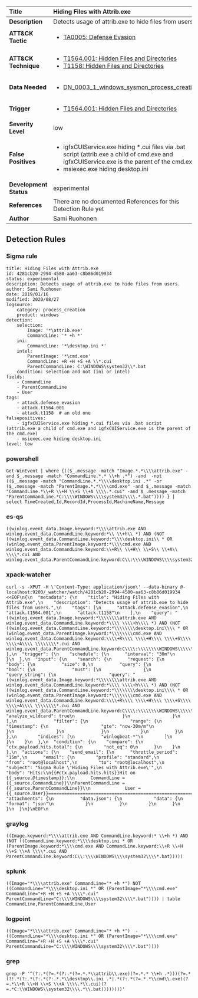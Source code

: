 | Title                    | Hiding Files with Attrib.exe       |
|:-------------------------|:------------------|
| **Description**          | Detects usage of attrib.exe to hide files from users. |
| **ATT&amp;CK Tactic**    |  <ul><li>[TA0005: Defense Evasion](https://attack.mitre.org/tactics/TA0005)</li></ul>  |
| **ATT&amp;CK Technique** | <ul><li>[T1564.001: Hidden Files and Directories](https://attack.mitre.org/techniques/T1564.001)</li><li>[T1158: Hidden Files and Directories](https://attack.mitre.org/techniques/T1158)</li></ul>  |
| **Data Needed**          | <ul><li>[DN_0003_1_windows_sysmon_process_creation](../Data_Needed/DN_0003_1_windows_sysmon_process_creation.md)</li></ul>  |
| **Trigger**              | <ul><li>[T1564.001: Hidden Files and Directories](../Triggers/T1564.001.md)</li></ul>  |
| **Severity Level**       | low |
| **False Positives**      | <ul><li>igfxCUIService.exe hiding *.cui files via .bat script (attrib.exe a child of cmd.exe and igfxCUIService.exe is the parent of the cmd.exe)</li><li>msiexec.exe hiding desktop.ini</li></ul>  |
| **Development Status**   | experimental |
| **References**           |  There are no documented References for this Detection Rule yet  |
| **Author**               | Sami Ruohonen |


## Detection Rules

### Sigma rule

```
title: Hiding Files with Attrib.exe
id: 4281cb20-2994-4580-aa63-c8b86d019934
status: experimental
description: Detects usage of attrib.exe to hide files from users.
author: Sami Ruohonen
date: 2019/01/16
modified: 2020/08/27
logsource:
    category: process_creation
    product: windows
detection:
    selection:
        Image: '*\attrib.exe'
        CommandLine: '* +h *'
    ini:
        CommandLine: '*\desktop.ini *'
    intel:
        ParentImage: '*\cmd.exe'
        CommandLine: +R +H +S +A \\*.cui
        ParentCommandLine: C:\WINDOWS\system32\\*.bat
    condition: selection and not (ini or intel)
fields:
    - CommandLine
    - ParentCommandLine
    - User
tags:
    - attack.defense_evasion
    - attack.t1564.001
    - attack.t1158  # an old one
falsepositives:
    - igfxCUIService.exe hiding *.cui files via .bat script (attrib.exe a child of cmd.exe and igfxCUIService.exe is the parent of the cmd.exe)
    - msiexec.exe hiding desktop.ini
level: low

```





### powershell
    
```
Get-WinEvent | where {(($_.message -match "Image.*.*\\\\attrib.exe" -and $_.message -match "CommandLine.*.* \\+h .*") -and  -not (($_.message -match "CommandLine.*.*\\\\desktop.ini .*" -or ($_.message -match "ParentImage.*.*\\\\cmd.exe" -and $_.message -match "CommandLine.*\\+R \\+H \\+S \\+A \\\\.*.cui" -and $_.message -match "ParentCommandLine.*C:\\\\WINDOWS\\\\system32\\\\.*.bat")))) } | select TimeCreated,Id,RecordId,ProcessId,MachineName,Message
```


### es-qs
    
```
((winlog.event_data.Image.keyword:*\\\\attrib.exe AND winlog.event_data.CommandLine.keyword:*\\ \\+h\\ *) AND (NOT ((winlog.event_data.CommandLine.keyword:*\\\\desktop.ini\\ * OR (winlog.event_data.ParentImage.keyword:*\\\\cmd.exe AND winlog.event_data.CommandLine.keyword:\\+R\\ \\+H\\ \\+S\\ \\+A\\ \\\\*.cui AND winlog.event_data.ParentCommandLine.keyword:C\\:\\\\WINDOWS\\\\system32\\\\*.bat)))))
```


### xpack-watcher
    
```
curl -s -XPUT -H \'Content-Type: application/json\' --data-binary @- localhost:9200/_watcher/watch/4281cb20-2994-4580-aa63-c8b86d019934 <<EOF\n{\n  "metadata": {\n    "title": "Hiding Files with Attrib.exe",\n    "description": "Detects usage of attrib.exe to hide files from users.",\n    "tags": [\n      "attack.defense_evasion",\n      "attack.t1564.001",\n      "attack.t1158"\n    ],\n    "query": "((winlog.event_data.Image.keyword:*\\\\\\\\attrib.exe AND winlog.event_data.CommandLine.keyword:*\\\\ \\\\+h\\\\ *) AND (NOT ((winlog.event_data.CommandLine.keyword:*\\\\\\\\desktop.ini\\\\ * OR (winlog.event_data.ParentImage.keyword:*\\\\\\\\cmd.exe AND winlog.event_data.CommandLine.keyword:\\\\+R\\\\ \\\\+H\\\\ \\\\+S\\\\ \\\\+A\\\\ \\\\\\\\*.cui AND winlog.event_data.ParentCommandLine.keyword:C\\\\:\\\\\\\\WINDOWS\\\\\\\\system32\\\\\\\\*.bat)))))"\n  },\n  "trigger": {\n    "schedule": {\n      "interval": "30m"\n    }\n  },\n  "input": {\n    "search": {\n      "request": {\n        "body": {\n          "size": 0,\n          "query": {\n            "bool": {\n              "must": [\n                {\n                  "query_string": {\n                    "query": "((winlog.event_data.Image.keyword:*\\\\\\\\attrib.exe AND winlog.event_data.CommandLine.keyword:*\\\\ \\\\+h\\\\ *) AND (NOT ((winlog.event_data.CommandLine.keyword:*\\\\\\\\desktop.ini\\\\ * OR (winlog.event_data.ParentImage.keyword:*\\\\\\\\cmd.exe AND winlog.event_data.CommandLine.keyword:\\\\+R\\\\ \\\\+H\\\\ \\\\+S\\\\ \\\\+A\\\\ \\\\\\\\*.cui AND winlog.event_data.ParentCommandLine.keyword:C\\\\:\\\\\\\\WINDOWS\\\\\\\\system32\\\\\\\\*.bat)))))",\n                    "analyze_wildcard": true\n                  }\n                }\n              ],\n              "filter": {\n                "range": {\n                  "timestamp": {\n                    "gte": "now-30m/m"\n                  }\n                }\n              }\n            }\n          }\n        },\n        "indices": [\n          "winlogbeat-*"\n        ]\n      }\n    }\n  },\n  "condition": {\n    "compare": {\n      "ctx.payload.hits.total": {\n        "not_eq": 0\n      }\n    }\n  },\n  "actions": {\n    "send_email": {\n      "throttle_period": "15m",\n      "email": {\n        "profile": "standard",\n        "from": "root@localhost",\n        "to": "root@localhost",\n        "subject": "Sigma Rule \'Hiding Files with Attrib.exe\'",\n        "body": "Hits:\\n{{#ctx.payload.hits.hits}}Hit on {{_source.@timestamp}}:\\n      CommandLine = {{_source.CommandLine}}\\nParentCommandLine = {{_source.ParentCommandLine}}\\n             User = {{_source.User}}================================================================================\\n{{/ctx.payload.hits.hits}}",\n        "attachments": {\n          "data.json": {\n            "data": {\n              "format": "json"\n            }\n          }\n        }\n      }\n    }\n  }\n}\nEOF\n
```


### graylog
    
```
((Image.keyword:*\\\\attrib.exe AND CommandLine.keyword:* \\+h *) AND (NOT ((CommandLine.keyword:*\\\\desktop.ini * OR (ParentImage.keyword:*\\\\cmd.exe AND CommandLine.keyword:\\+R \\+H \\+S \\+A \\\\*.cui AND ParentCommandLine.keyword:C\\:\\\\WINDOWS\\\\system32\\\\*.bat)))))
```


### splunk
    
```
((Image="*\\\\attrib.exe" CommandLine="* +h *") NOT ((CommandLine="*\\\\desktop.ini *" OR (ParentImage="*\\\\cmd.exe" CommandLine="+R +H +S +A \\\\*.cui" ParentCommandLine="C:\\\\WINDOWS\\\\system32\\\\*.bat")))) | table CommandLine,ParentCommandLine,User
```


### logpoint
    
```
((Image="*\\\\attrib.exe" CommandLine="* +h *")  -((CommandLine="*\\\\desktop.ini *" OR (ParentImage="*\\\\cmd.exe" CommandLine="+R +H +S +A \\\\*.cui" ParentCommandLine="C:\\\\WINDOWS\\\\system32\\\\*.bat"))))
```


### grep
    
```
grep -P '^(?:.*(?=.*(?:.*(?=.*.*\\attrib\\.exe)(?=.*.* \\+h .*)))(?=.*(?!.*(?:.*(?:.*(?:.*.*\\desktop\\.ini .*|.*(?:.*(?=.*.*\\cmd\\.exe)(?=.*\\+R \\+H \\+S \\+A \\\\.*\\.cui)(?=.*C:\\WINDOWS\\system32\\\\.*\\.bat))))))))'
```




